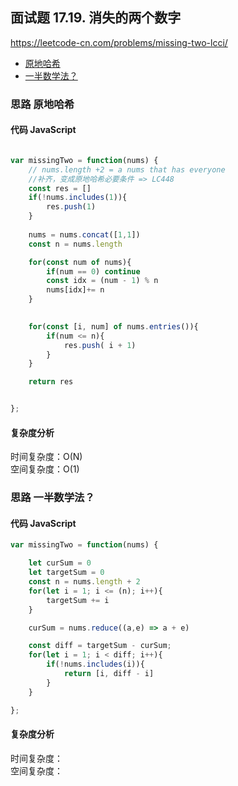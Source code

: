 ## 面试题 17.19. 消失的两个数字
 https://leetcode-cn.com/problems/missing-two-lcci/
- [原地哈希](#思路-原地哈希)
- [一半数学法？](#思路-一半数学法？)
### 思路 原地哈希

#### 代码 JavaScript

```JavaScript

var missingTwo = function(nums) {
    // nums.length +2 = a nums that has everyone
    //补齐，变成原地哈希必要条件 => LC448
    const res = []
    if(!nums.includes(1)){
        res.push(1)
    }
    
    nums = nums.concat([1,1])
    const n = nums.length

    for(const num of nums){
        if(num == 0) continue
        const idx = (num - 1) % n 
        nums[idx]+= n
    }
    

    for(const [i, num] of nums.entries()){
        if(num <= n){
            res.push( i + 1)
        }
    }

    return res


};

```

#### 复杂度分析
时间复杂度：O(N) </br>
空间复杂度：O(1)



### 思路 一半数学法？

#### 代码 JavaScript

```JavaScript
var missingTwo = function(nums) {

    let curSum = 0
    let targetSum = 0
    const n = nums.length + 2
    for(let i = 1; i <= (n); i++){
        targetSum += i
    }

    curSum = nums.reduce((a,e) => a + e)

    const diff = targetSum - curSum;
    for(let i = 1; i < diff; i++){
        if(!nums.includes(i)){
            return [i, diff - i]
        }
    }

};

```

#### 复杂度分析
时间复杂度： </br>
空间复杂度：